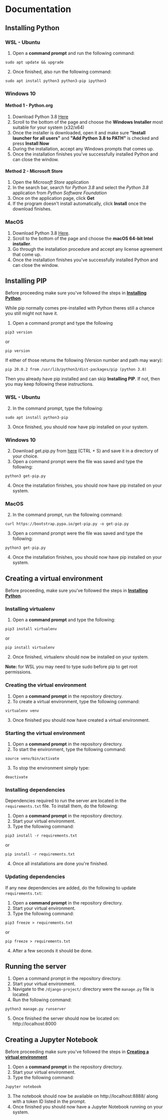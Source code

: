 # Documentation

## Installing Python

### WSL - Ubuntu
1. Open a **command prompt** and run the following command:
```
sudo apt update && upgrade
```
2. Once finished, also run the following command:
```
sudo apt install python3 python3-pip ipython3
```

### Windows 10

#### Method 1 - Python.org
1. Download Python 3.8 [Here](https://www.python.org/downloads/release/python-388/)
2. Scroll to the bottom of the page and choose the **Windows Installer** most suitable for your system (x32/x64)
4. Once the installer is downloaded, open it and make sure **"Install launcher for all users"** and **"Add Python 3.8 to PATH"** is checked and press **Install Now**
5. During the installation, accept any Windows prompts that comes up.
6. Once the installation finishes you've successfully installed Python and can close the window.

#### Method 2 - Microsoft Store
1. Open the *Microsoft Store* application
2. In the search bar, search for *Python 3.8* and select the *Python 3.8* application from *Python Software Foundation*
3. Once on the application page, click **Get**
4. If the program doesn't install automatically, click **Install** once the download finishes.

### MacOS
1. Download Python 3.8 [Here](https://www.python.org/downloads/release/python-388/).
2. Scroll to the bottom of the page and choose the **macOS 64-bit Intel installer**.
3. Go through the installation procedure and accept any license agreement that come up.
4. Once the installation finishes you've successfully installed Python and can close the window.

## Installing PIP
Before proceeding make sure you've followed the steps in [**Installing Python**](#Installing-Python).

While pip normally comes pre-installed with Python theres still a chance you still might not have it.
1. Open a command prompt and type the following
```
pip3 version
```
or
```
pip version
```
	
If either of those returns the following (Version number and path may wary):
```
pip 20.0.2 from /usr/lib/python3/dist-packages/pip (python 3.8)
```
Then you already have pip installed and can skip **Installing PIP**. If not, then you may keep following these instructions.

### WSL - Ubuntu
2. In the command prompt, type the following:
```
sudo apt install python3-pip
```
3. Once finished, you should now have pip installed on your system.

### Windows 10
2. Download get.pip.py from [here](https://bootstrap.pypa.io/get-pip.py) (CTRL + S) and save it in a directory of your choice.
3. Open a command prompt were the file was saved and type the following:
```
python3 get-pip.py
```
4. Once the installation finishes, you should now have pip installed on your system.

### MacOS
2. In the command prompt, run the following command:
```
curl https://bootstrap.pypa.io/get-pip.py -o get-pip.py
```
3. Open a command prompt were the file was saved and type the following:
```
python3 get-pip.py
```
4. Once the installation finishes, you should now have pip installed on your system.

## Creating a virtual environment
Before proceeding, make sure you've followed the steps in [**Installing Python**](#Installing-Python).

### Installing virtualenv
1. Open a **command prompt** and type the following:
```
pip3 install virtualenv
```
or
```
pip install virtualenv
```
2. Once finished, virtualenv should now be installed on your system.

**Note:** for WSL you may need to type sudo before pip to get root permissions.

### Creating the virtual environment
1. Open a **command prompt** in the repository directory.
2. To create a virtual environment, type the following command:
```
virtualenv venv
```
3. Once finished you should now have created a virtual environment.

### Starting the virtual environment
1. Open a **command prompt** in the repository directory.
2. To start the environment, type the following command:
```
source venv/bin/activate
```
3. To stop the environment simply type:
```
deactivate
```

### Installing dependencies
Dependencies required to run the server are located in the `requirements.txt` file. To install them, do the following:
1. Open a **command prompt** in the repository directory.
2. Start your virtual environment.
3. Type the following command:
```
pip3 install -r requirements.txt
```
or
```
pip install -r requirements.txt
```
4. Once all installations are done you're finished.

### Updating dependencies
If any new dependencies are added, do the following to update `requirements.txt`:
1. Open a **command prompt** in the repository directory.
2. Start your virtual environment.
3. Type the following command:
```
pip3 freeze > requirements.txt
```
or
```
pip freeze > requirements.txt
```
4. After a few seconds it should be done.

## Running the server
1. Open a command prompt in the repository directory.
2. Start your virtual environment.
3. Navigate to the `/django-project/` directory were the `manage.py` file is located.
4. Run the following command: 
```
python3 manage.py runserver
```
5. Once finished the server should now be located on: http://localhost:8000

## Creating a Jupyter Notebook
Before proceeding make sure you've followed the steps in [**Creating a virtual environment**](#Creating-a-virtual-environment)

1. Open a **command prompt** in the repository directory.
2. Start your virtual environment.
3. Type the following command:
```
Jupyter notebook
```
3. The notebook should now be available on http://localhost:8888/ along with a token ID listed in the prompt.
4. Once finished you should now have a Jupyter Notebook running on your system.
